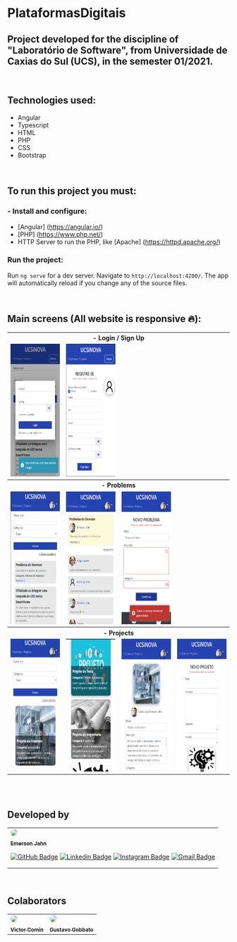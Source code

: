 # PlataformasDigitais

## Project developed for the discipline of "Laboratório de Software", from Universidade de Caxias do Sul (UCS), in the semester 01/2021.

<br>

## Technologies used:
- Angular
- Typescript
- HTML
- PHP
- CSS
- Bootstrap

<br>

## To run this project you must:
### - Install and configure:
- [Angular] (https://angular.io/)
- [PHP] (https://www.php.net/)
- HTTP Server to run the PHP, like [Apache] (https://httpd.apache.org/)

### Run the project:
Run `ng serve` for a dev server. Navigate to `http://localhost:4200/`. The app will automatically reload if you change any of the source files.

<br>

## Main screens (All website is responsive :fire:): 
<table border=0>
<tr>
<th colspan=4>
- Login / Sign Up
</th>
</tr>
<td>
<img src="./src/assets/images/screens/profile-login/login.png" alt="Login" height="300"/>
</td>
<td>
<img src="./src/assets/images/screens/profile-login/sign-up.png" alt="Sign up" height="300"/>
</td>
</tr>
<tr>
<th colspan=4>
- Problems
</th>
</tr>
<tr>
<td>
<img src="./src/assets/images/screens/problems/problems.png" alt="Problems" height="300"/>
</td>
<td>
<img src="./src/assets/images/screens/problems/inside-problem.png" alt="Inside Problem" height="300"/>
</td>
<td>
<img src="./src/assets/images/screens/problems/new-problem.png" alt="New Problem" height="300"/>
</td>
</tr>
<tr>
<th colspan=4>
- Projects
</th>
</tr>
<tr>
<td>
<img src="./src/assets/images/screens/projects/projects-1.png" alt="Projects 1" height="300"/>
</td>
<td>
<img src="./src/assets/images/screens/projects/projects-2.png" alt="Projects 2" height="300"/>
</td>
<td>
<img src="./src/assets/images/screens/projects/inside-project.png" alt="Inside Project" height="300"/>
</td>
<td>
<img src="./src/assets/images/screens/projects/new-project.png" alt="New Project" height="300"/>
</td>
</tr>
</table>

<br>
<br>

## Developed by

<table border=0>
<tr>
<td>
<a href="https://github.com/EmersonJahn">
<img style="border-radius: 50%;" src="https://avatars3.githubusercontent.com/u/68763696?s=400&u=c823bbab5b472417b5d7883037989fd503be07c2&v=4" width="100px">
<br>
<sub><b>Emerson Jahn</b></sub></a> <a href="https://github.com/EmersonJahn" title="GitHub"></a>

[![GitHub Badge](https://img.shields.io/badge/-black?style=flat-square&logo=GitHub&logoColor=white&link=https://github.com/EmersonJahn//)](https://github.com/EmersonJahn/) 
[![Linkedin Badge](https://img.shields.io/badge/-blue?style=flat-square&logo=Linkedin&logoColor=white&link=https://www.linkedin.com/in/emerson-jahn-76285a180//)](https://www.linkedin.com/in/emerson-jahn/) 
[![Instagram Badge](https://img.shields.io/badge/-blueviolet?style=flat-square&logo=Instagram&logoColor=white&link=https://www.instagram.com/emerson_jahn//)](https://www.instagram.com/emerson_jahn) 
[![Gmail Badge](https://img.shields.io/badge/-c14438?style=flat-square&logo=Gmail&logoColor=white&link=mailto:emersonajahn.com)](mailto:emersonajahn@gmail.com)
</td>
</tr>
</table>

<br>

## Colaborators

<table border=0>
<tr>
<td>
<a href="https://github.com/vbcomin">
<img style="border-radius: 50%;" src="https://avatars.githubusercontent.com/u/81934697?v=4" width="100px">
<br>
<sub><b>Victor Comin</b></sub></a> <a href="https://github.com/vbcomin" title="GitHub"></a>
</td>
<td>
<a href="https://github.com/gugagobbato">
<img style="border-radius: 50%;" src="https://avatars.githubusercontent.com/u/52713981?v=4" width="100px">
<br>
<sub><b>Gustavo Gobbato</b></sub></a> <a href="https://github.com/gugagobbato" title="GitHub"></a>
</td>
</tr>

</table>

